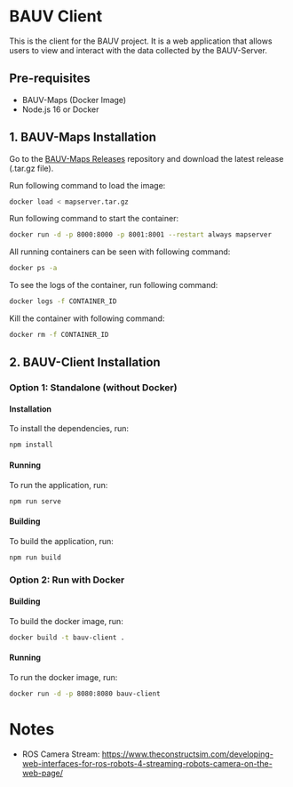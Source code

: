 # BAUV Client

This is the client for the BAUV project. It is a web application that allows users to view and interact with the data collected by the BAUV-Server.

## Pre-requisites

- BAUV-Maps (Docker Image)
- Node.js 16 or Docker

## 1. BAUV-Maps Installation

Go to the [BAUV-Maps Releases](https://github.com/kaaninan/BAUV-Maps/releases) repository and download the latest release (.tar.gz file).

Run following command to load the image:

```bash
docker load < mapserver.tar.gz
```

Run following command to start the container:

```bash
docker run -d -p 8000:8000 -p 8001:8001 --restart always mapserver
```

All running containers can be seen with following command:

```bash
docker ps -a
```

To see the logs of the container, run following command:

```bash
docker logs -f CONTAINER_ID
```

Kill the container with following command:

```bash
docker rm -f CONTAINER_ID
```

## 2. BAUV-Client Installation

### Option 1: Standalone (without Docker)

#### Installation

To install the dependencies, run:

```bash
npm install
```

#### Running

To run the application, run:

```bash
npm run serve
```

#### Building

To build the application, run:

```bash
npm run build
```

### Option 2: Run with Docker

#### Building

To build the docker image, run:

```bash
docker build -t bauv-client .
```

#### Running

To run the docker image, run:

```bash
docker run -d -p 8080:8080 bauv-client
```

# Notes

- ROS Camera Stream: https://www.theconstructsim.com/developing-web-interfaces-for-ros-robots-4-streaming-robots-camera-on-the-web-page/